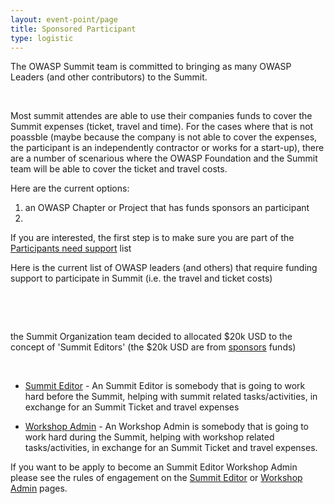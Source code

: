 ```yaml
---
layout: event-point/page
title: Sponsored Participant
type: logistic
---
```


The OWASP Summit team is committed to bringing as many OWASP Leaders (and other contributors) to the Summit. 

&nbsp;

Most summit attendes are able to use their companies funds to cover the Summit expenses (ticket, travel and time). For the cases where that is not poassble (maybe because the company is not able to cover the expenses, the participant is an independently contractor or works for a start-up), there are a number of scenarious where the OWASP Foundation and the Summit team will be able to cover the ticket and travel costs.

Here are the current options:

1. an OWASP Chapter or Project that has funds sponsors an participant
2. 

If you are interested, the first step is to make sure you are part of the [Participants need support](Participants-need-support.html) list




Here is the current list of OWASP leaders (and others) that require funding support to participate in Summit (i.e. the travel and ticket costs)

&nbsp;


&nbsp;


the Summit Organization team decided to allocated $20k USD to the concept of 'Summit Editors' (the $20k USD are from [sponsors](../new/sponsors.html) funds)

&nbsp;
 
* [Summit Editor](Summit-Editor.html) - An Summit Editor is somebody that is going to work hard before the Summit, helping with summit related tasks/activities, in exchange for an 
Summit Ticket and travel expenses

* [Workshop Admin](Workshop-Admin.html) - An Workshop Admin is somebody that is going to work hard during the Summit, helping with workshop related tasks/activities, in exchange for an Summit Ticket and travel expenses. 

If you want to be apply to become an Summit Editor Workshop Admin please see the rules of engagement on the [Summit Editor](Summit-Editor.html) or [Workshop Admin](Workshop-Admin.html) pages.
